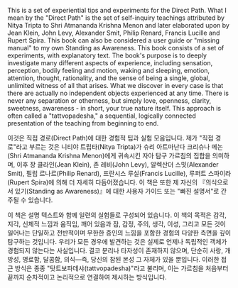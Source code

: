 This is a set of experiential tips and experiments for the Direct Path. What I mean by the "Direct Path" is the set of self-inquiry teachings attributed by Nitya Tripta to Shri Atmananda Krishna Menon and later elaborated upon by Jean Klein, John Levy, Alexander Smit, Philip Renard, Francis Lucille and Rupert Spira. This book can also be considered a user guide or "missing manual" to my own Standing as Awareness.
This book consists of a set of experiments, with explanatory text. The book's purpose is to deeply investigate many different aspects of experience, including sensation, perception, bodily feeling and motion, waking and sleeping, emotion, attention, thought, rationality, and the sense of being a single, global, unlimited witness of all that arises. What we discover in every case is that there are actually no independent objects experienced at any time. There is never any separation or otherness, but simply love, openness, clarity, sweetness, awareness - in short, your true nature itself. This approach is often called a "tattvopadesha," a sequential, logically connected presentation of the teaching from beginning to end.

이것은 직접 경로(Direct Path)에 대한 경험적 팁과 실험 모음입니다. 제가 "직접 경로"라고 부르는 것은 니티야 트립타(Nitya Tripta)가 슈리 아트마난다 크리슈나 메논(Shri Atmananda Krishna Menon)에게 귀속시킨 자아 탐구 가르침의 집합을 의미하며, 이후 장 클라인(Jean Klein), 존 레비(John Levy), 알렉산더 스밋(Alexander Smit), 필립 르나르(Philip Renard), 프란시스 루실(Francis Lucille), 루퍼트 스파이라(Rupert Spira)에 의해 더 자세히 다듬어졌습니다. 이 책은 또한 제 자신의 『의식으로 서 있기(Standing as Awareness)』에 대한 사용자 가이드 또는 "빠진 설명서"로 간주될 수 있습니다.

이 책은 설명 텍스트와 함께 일련의 실험들로 구성되어 있습니다. 이 책의 목적은 감각, 지각, 신체적 느낌과 움직임, 깨어 있음과 잠, 감정, 주의, 생각, 이성, 그리고 모든 것이 일어나는 단일하고 전반적이며 무한한 증인의 느낌을 포함한 경험의 다양한 측면을 깊이 탐구하는 것입니다. 우리가 모든 경우에 발견하는 것은 실제로 언제나 독립적인 객체가 경험되지 않는다는 사실입니다. 결코 분리나 타자성이 존재하지 않으며, 단순히 사랑, 개방성, 명료함, 달콤함, 의식—즉, 당신의 참된 본성 그 자체가 있을 뿐입니다. 이러한 접근 방식은 종종 "탓트보파데샤(tattvopadesha)"라고 불리며, 이는 가르침을 처음부터 끝까지 순차적이고 논리적으로 연결하여 제시하는 방식입니다.